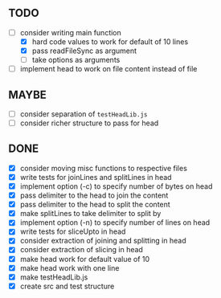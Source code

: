 ## TODO

- [ ] consider writing main function
  - [x] hard code values to work for default of 10 lines
  - [x] pass readFileSync as argument
  - [ ] take options as arguments
- [ ] implement head to work on file content instead of file

## MAYBE

- [ ] consider separation of `testHeadLib.js`
- [ ] consider richer structure to pass for head

## DONE

- [x] consider moving misc functions to respective files
- [x] write tests for joinLines and splitLines in head
- [x] implement option (-c) to specify number of bytes on head
- [x] pass delimiter to the head to join the content
- [x] pass delimiter to the head to split the content
- [x] make splitLines to take delimiter to split by
- [x] implement option (-n) to specify number of lines on head
- [x] write tests for sliceUpto in head
- [x] consider extraction of joining and splitting in head
- [x] consider extraction of slicing in head
- [x] make head work for default value of 10
- [x] make head work with one line
- [x] make testHeadLib.js
- [x] create src and test structure

